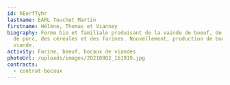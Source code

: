 ```yaml
---
id: hEorfTyhr
lastname: EARL Touchet Martin
firstname: Hélène, Thomas et Vianney
biography: Ferme bio et familiale produisant de la vainde de boeuf, de veau et
  de porc, des céréales et des farines. Nouvellement, production de bocaux de
  viande.
activity: Farine, boeuf, bocaux de viandes
photoUrl: /uploads/images/20210802_161919.jpg
contracts:
  - contrat-bocaux
---
```

